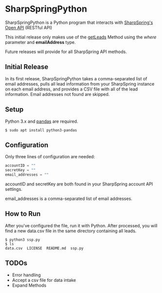 # SharpSpringPython
SharpSpringPython is a Python program that interacts with [SharpSpring's Open API](https://help.sharpspring.com/hc/en-us/articles/115001069228-Understanding-SharpSpring-Open-API-Overview) (RESTful API)

This initial release only makes use of the [getLeads](https://help.sharpspring.com/hc/en-us/articles/360034119252-Understanding-SharpSpring-Open-API-Methods#h_3584177a-f870-44da-aa5a-6bb5b3a7e0d7) Method using the *where* parameter and **emailAddress** type.

Future releases will provide for all SharpSpring API methods.

## Initial Release

In its first release, SharpSpringPython takes a comma-separated list of email addresses, pulls all lead information from your SharpSpring instance on each email address, and provides a CSV file with all of the lead information. Email addresses not found are skipped.  

## Setup

Python 3.x and [pandas](https://pandas.pydata.org/docs/getting_started/install.html) are required.

```console
$ sudo apt install python3-pandas
```
## Configuration

Only three lines of configuration are needed:

```python
accountID = ""
secretKey = ""
email_addresses = ""
```
accountID and secretKey are both found in your SharpSpring account API settings.

email_addresses is a comma-separated list of email addresses.

## How to Run

After you've configured the file, run it with Python. After processed, you will find a new data.csv file in the same directory containing all leads.

```console
$ python3 ssp.py
$ ls
data.csv  LICENSE  README.md  ssp.py
```
## TODOs

* Error handling
* Accept a csv file for data intake
* Expand Methods
